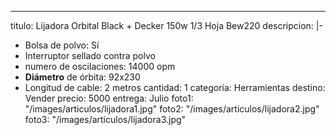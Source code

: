 ---
titulo: Lijadora Orbital Black + Decker 150w 1/3 Hoja Bew220
descripcion: |-
  - Bolsa de polvo: Sí
  - Interruptor sellado contra polvo
  - numero de oscilaciones: 14000 opm
  - **Diámetro** de órbita: 92x230
  - Longitud de cable: 2 metros
cantidad: 1
categoria: Herramientas
destino: Vender
precio: 5000
entrega: Julio
foto1: "/images/articulos/lijadora1.jpg"
foto2: "/images/articulos/lijadora2.jpg"
foto3: "/images/articulos/lijadora3.jpg"
